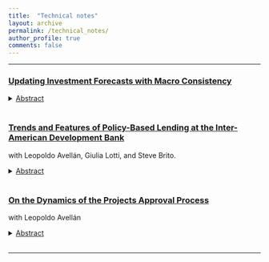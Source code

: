 ```yaml
---
title:  "Technical notes"
layout: archive
permalink: /technical_notes/
author_profile: true
comments: false
---
```


***

### [Updating Investment Forecasts with Macro Consistency](https://publications.iadb.org/en/updating-investment-forecasts-macro-consistency)

<details>
    <summary><u>Abstract</u></summary><p> 
 This technical note presents a model to evaluate the costs and benefits of plans to scale up public investment. It creates a theoretical framework that considers the positive effects of investment on growth and, in turn, the impact it can have on government fiscal accounts, particularly debt service. This note is accompanied by a template that implements the proposed methodology, which the author hopes will be useful for the work of country economists at the Inter-American Development Bank.
</p>
</details> <br> 

### [Trends and Features of Policy-Based Lending at the Inter-American Development Bank](https://publications.iadb.org/en/trends-and-features-policy-based-lending-inter-american-development-bank) 
with Leopoldo Avellán, Giulia Lotti, and Steve Brito.

<details>
    <summary><u>Abstract</u></summary><p> 
  Policy-based lending is an important element within the toolbox of multilateral development banks to assist countries that need budget support and/or that are embarked on institutional changes or reforms. This Technical Note reviews different aspects of policy-based loans (PBLs) to gain a fresh perspective on their structural and financial features. It examines policy-based loans through the lens of their dual goals of providing beneficiary countries with flexible, liquid, and timely funding to meet their financing needs and of supporting policy reforms or institutional changes in a sector or subsector.</p>
<p>The discussion identifies general trends in policy-based lending in Latin America and the Caribbean, explores the sectoral allocation of the policy-based loans of the Inter-American Development Bank (IDB), and examines how policy-based loans are combined with other instruments as they provide liquidity and support reforms. It also explores how the IDB compares to other multilateral development banks in Latin America and the Caribbean in terms of policy-based lending.
</p>
</details> <br>  

### [On the Dynamics of the Projects Approval Process](https://publications.iadb.org/en/preventing-sudden-stops-in-net-capital-flows)
with Leopoldo Avellán
<details>
    <summary><u>Abstract</u></summary><p> 
  This technical note analyzes specific project- and country-level characteristics that affect the duration of the projects approval process from year to year and builds a framework to characterize projects that would require further monitoring to complete their approval process. We present evidence that the number of team leaders changes, the time that a project remains in pipeline A, the size of a project relative to the pipeline of its country, and whether it is an electoral year in a given country affect the rate at which projects are approved. These empirical regularities can support the projects preparation process and better allocate resources and efforts to optimize approval times.
</p>
</details> <br>  



---

